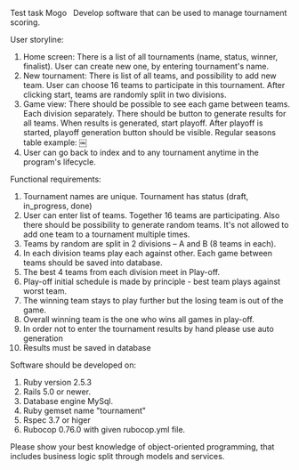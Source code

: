 Test task Mogo  
Develop software that can be used to manage tournament scoring.

User storyline:
1. Home screen: There is a list of all tournaments (name, status, winner, finalist). User can create new one, by entering tournament's name.
2. New tournament: There is list of all teams, and possibility to add new team.  User can choose 16 teams to participate in this tournament. After clicking start, teams are randomly split in two divisions.
3. Game view: There should be possible to see each game between teams. Each division separately. There should be button to generate results for all teams. When results is generated, start playoff. After playoff is started, playoff generation button should be visible. Regular seasons table example:
￼
4. User can go back to index and to any tournament anytime in the program's lifecycle.

Functional requirements:
1. Tournament names are unique. Tournament has status (draft, in_progress, done)
2. User can enter list of teams. Together 16 teams are participating. Also there should be possibility to generate random teams. It's not allowed to add one team to a tournament multiple times.
3. Teams by random are split in 2 divisions – A and B (8 teams in each).
4. In each division teams play each against other. Each game between teams should be saved into database.
5. The best 4 teams from each division meet in Play-off.
6. Play-off initial schedule is made by principle - best team plays against worst team.
7. The winning team stays to play further but the losing team is out of the game.
8. Overall winning team is the one who wins all games in play-off.
9. In order not to enter the tournament results by hand please use auto generation
10. Results must be saved in database

Software should be developed on:
1. Ruby version 2.5.3
2. Rails 5.0 or newer.
3. Database engine MySql.
4. Ruby gemset name "tournament"
5. Rspec 3.7 or higer
6. Rubocop 0.76.0 with given rubocop.yml file.

Please show your best knowledge of object-oriented programming, that includes business logic split through models and services.
